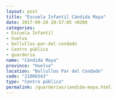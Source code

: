 ```yaml
---
layout: post
title: "Escuela Infantil Cándida Maya"
date: 2017-09-20 20:57:05 +0200
categories:
- Escuela Infantil
- huelva
- bollullos-par-del-condado
- Centro público
- guarderia
name: "Cándida Maya"
province: "Huelva"
location: "Bollullos Par del Condado"
code: "21006543"
type: "Centro público"
permalink: /guarderias/candida-maya.html
---
```

